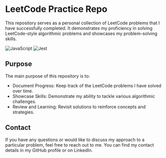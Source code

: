 # LeetCode Practice Repo
This repository serves as a personal collection of LeetCode problems that I have successfully completed. It demonstrates my proficiency in solving LeetCode-style algorithmic problems and showcases my problem-solving skills.

![JavaScript](https://img.shields.io/badge/JavaScript-323330?style=for-the-badge&logo=javascript&logoColor=F7DF1E)
![Jest](https://img.shields.io/badge/Jest-C21325?style=for-the-badge&logo=jest&logoColor=white)

## Purpose
The main purpose of this repository is to:

- Document Progress: Keep track of the LeetCode problems I have solved over time.
- Showcase Skills: Demonstrate my ability to tackle various algorithmic challenges.
- Review and Learning: Revisit solutions to reinforce concepts and strategies.

## Contact
If you have any questions or would like to discuss my approach to a particular problem, feel free to reach out to me. You can find my contact details in my GitHub profile or on LinkedIn.